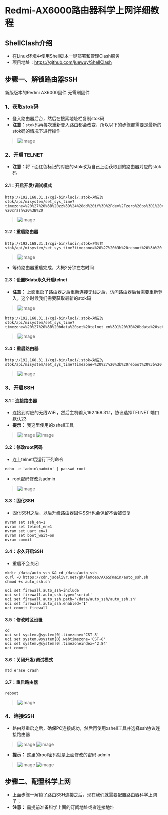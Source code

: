 # Redmi-AX6000路由器科学上网详细教程

## ShellClash介绍
- 在Linux环境中使用Shell脚本一键部署和管理Clash服务
- 项目地址：https://github.com/juewuy/ShellClash

## 步骤一、解锁路由器SSH
新版版本的Redmi AX6000固件 无需刷固件
### 1、获取stok码
- 登入路由器后台，然后在搜索地址栏复制stok码
- **注意**：`stok`码再每次重新登入路由都会改变，所以以下的步骤都需要是最新的stok码的情况下进行操作
 
> ![image](https://user-images.githubusercontent.com/42825450/215307084-4640f9de-140e-445e-ad5d-ce091713b67b.png)

### 2、开启TELNET
- **注意**：将下面红色标记的对应的stok改为自己上面获取到的路由器对应的stok码
#### 2.1：开启开发/调试模式
```shell
http://192.168.31.1/cgi-bin/luci/;stok=对应的stok/api/misystem/set_sys_time?timezone=%20%27%20%3B%20zz%3D%24%28dd%20if%3D%2Fdev%2Fzero%20bs%3D1%20count%3D2%202%3E%2Fdev%2Fnull%29%20%3B%20printf%20%27%A5%5A%25c%25c%27%20%24zz%20%24zz%20%7C%20mtd%20write%20-%20crash%20%3B%20
```
> ![image](https://user-images.githubusercontent.com/42825450/215307203-7061dd2a-8b07-43bd-b597-af5529a55fb3.png)

#### 2.2：重启路由器
```shell
http://192.168.31.1/cgi-bin/luci/;stok=对应的stok/api/misystem/set_sys_time?timezone=%20%27%20%3b%20reboot%20%3b%20
```
> ![image](https://user-images.githubusercontent.com/42825450/215307224-36051831-ccb1-4c19-a9f5-19bc6634145b.png)
- 等待路由器重启完成，大概2分钟左右时间

#### 2.3：设置Bdata永久开启telnet
- **注意：** 上面重启了路由器之后重新连接无线之后，访问路由器后台需要重新登入，这个时候我们需要获取最新的stok码
> ![image](https://user-images.githubusercontent.com/42825450/215307265-26799c9a-d7f4-4c03-81ce-854fff882417.png)

```shell
http://192.168.31.1/cgi-bin/luci/;stok=对应的stok/api/misystem/set_sys_time?timezone=%20%27%20%3B%20bdata%20set%20telnet_en%3D1%20%3B%20bdata%20set%20ssh_en%3D1%20%3B%20bdata%20set%20uart_en%3D1%20%3B%20bdata%20commit%20%3B%20
```
> ![image](https://user-images.githubusercontent.com/42825450/215307274-03c6a489-b9a9-42ca-b9a2-c36339f7cd3c.png)

#### 2.4：重启路由器
```shell
http://192.168.31.1/cgi-bin/luci/;stok=对应的stok/api/misystem/set_sys_time?timezone=%20%27%20%3b%20reboot%20%3b%20
```
> ![image](https://user-images.githubusercontent.com/42825450/215307288-1620aaef-d72c-4340-8ad6-9af6ef328ce2.png)


### 3、开启SSH
#### 3.1：连接路由器
- 连接到对应的无线WiFi，然后主机输入192.168.31.1，协议选择TELNET 端口默认23
- **提示：** 我这里使用的xshell工具
> ![image](https://user-images.githubusercontent.com/42825450/215307331-1ca2614c-b7c6-4521-81c5-5a6edd216b44.png)
> ![image](https://user-images.githubusercontent.com/42825450/215307332-40e45a74-558c-40af-83dd-769d457ba8ed.png)

#### 3.2：修改root密码
- 连上telnet后运行下列命令
```shell
echo -e 'admin\nadmin' | passwd root
```
- root密码修改为admin
> ![image](https://user-images.githubusercontent.com/42825450/215307356-f391b655-d2a1-48ef-b3f5-86aa928e947e.png)

#### 3.3：固化SSH
- 固化SSH之后，以后升级路由器固件SSH也会保留不会被恢复
```shell
nvram set ssh_en=1
nvram set telnet_en=1
nvram set uart_en=1
nvram set boot_wait=on
nvram commit
```
#### 3.4：永久开启SSH
- 重启不会关闭
```shell
mkdir /data/auto_ssh && cd /data/auto_ssh
curl -O https://cdn.jsdelivr.net/gh/lemoeo/AX6S@main/auto_ssh.sh
chmod +x auto_ssh.sh

uci set firewall.auto_ssh=include
uci set firewall.auto_ssh.type='script'
uci set firewall.auto_ssh.path='/data/auto_ssh/auto_ssh.sh'
uci set firewall.auto_ssh.enabled='1'
uci commit firewall
```

#### 3.5：修改时区设置
```shell
cd
uci set system.@system[0].timezone='CST-8'
uci set system.@system[0].webtimezone='CST-8'
uci set system.@system[0].timezoneindex='2.84'
uci commit
```

#### 3.6：关闭开发/调试模式
```shell
mtd erase crash
```

#### 3.7：重启路由器
```shell
reboot
```
> ![image](https://user-images.githubusercontent.com/42825450/215307420-4d4d3ec8-b5fa-409c-b7e1-efca3064e32b.png)

### 4、连接SSH
- 路由器重启之后，确保PC连接成功，然后再使用xshell工具并选择ssh协议连接路由器
> ![image](https://user-images.githubusercontent.com/42825450/215307443-c1b5861e-3058-4f7b-8357-7be424842ac6.png)
> ![image](https://user-images.githubusercontent.com/42825450/215307448-ef1266e5-8da0-4487-97ce-42505727a0ee.png)
- **提示：** 这里的root密码就是上面修改的密码 admin
> ![image](https://user-images.githubusercontent.com/42825450/215307457-da8d94e8-0c72-45e5-adef-ab6114d66550.png)
> ![image](https://user-images.githubusercontent.com/42825450/215307462-d4a7e041-708c-43a2-9aa6-03924c0fb0e4.png)

## 步骤二、配置科学上网
- 上面步骤一解锁了路由SSH连接之后，现在我们就需要配置路由器科学上网了；
- **注意：** 需提前准备科学上面的订阅地址或者连接地址







